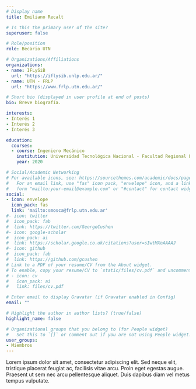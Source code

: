 ```yaml
---
# Display name
title: Emiliano Recalt

# Is this the primary user of the site?
superuser: false

# Role/position
role: Becario UTN

# Organizations/Affiliations
organizations:
- name: IFLySiB
  url: "https://iflysib.unlp.edu.ar/"
- name: UTN - FRLP
  url: "https://www.frlp.utn.edu.ar/"

# Short bio (displayed in user profile at end of posts)
bio: Breve biografía.

interests:
- Interés 1
- Interés 2
- Interés 3

education:
  courses:
  - course: Ingeniero Mecánico
    institution: Universidad Tecnológica Nacional - Facultad Regional La Plata
    year: 2020

# Social/Academic Networking
# For available icons, see: https://sourcethemes.com/academic/docs/page-builder/#icons
#   For an email link, use "fas" icon pack, "envelope" icon, and a link in the
#   form "mailto:your-email@example.com" or "#contact" for contact widget.
social:
- icon: envelope
  icon_pack: fas
  link: 'mailto:smosca@frlp.utn.edu.ar'
#- icon: twitter
#  icon_pack: fab
#  link: https://twitter.com/GeorgeCushen
#- icon: google-scholar
#  icon_pack: ai
#  link: https://scholar.google.co.uk/citations?user=sIwtMXoAAAAJ
#- icon: github
#  icon_pack: fab
#  link: https://github.com/gcushen
# Link to a PDF of your resume/CV from the About widget.
# To enable, copy your resume/CV to `static/files/cv.pdf` and uncomment the lines below.
# - icon: cv
#   icon_pack: ai
#   link: files/cv.pdf

# Enter email to display Gravatar (if Gravatar enabled in Config)
email: ""

# Highlight the author in author lists? (true/false)
highlight_name: false

# Organizational groups that you belong to (for People widget)
#   Set this to `[]` or comment out if you are not using People widget.
user_groups:
- Miembros
---
```


Lorem ipsum dolor sit amet, consectetur adipiscing elit. Sed neque elit, tristique placerat feugiat ac, facilisis vitae arcu. Proin eget egestas augue. Praesent ut sem nec arcu pellentesque aliquet. Duis dapibus diam vel metus tempus vulputate.
